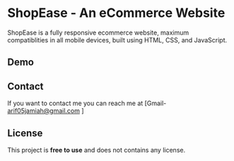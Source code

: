 # ShopEase - An eCommerce Website

ShopEase is a fully responsive ecommerce website, maximum compatiblities in all mobile devices, built using HTML, CSS, and JavaScript.

## Demo

## Contact

If you want to contact me you can reach me at [Gmail- arif05jamiah@gmail.com ]

## License

This project is **free to use** and does not contains any license.
